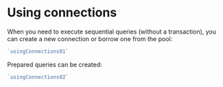 # Using connections

When you need to execute sequential queries (without a transaction), you
can create a new connection or borrow one from the pool:

``` js
`usingConnections01`
```

Prepared queries can be created:

``` js
`usingConnections02`
```
